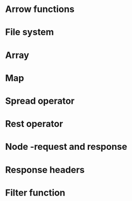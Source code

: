# Arrow functions

# File system

# Array

# Map

# Spread operator

# Rest operator

# Node -request and response

# Response headers

# Filter function
